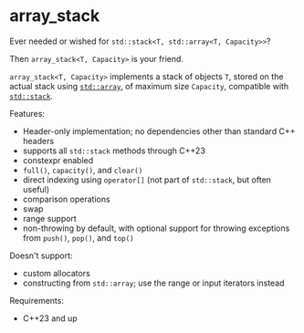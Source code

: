 # array_stack

Ever needed or wished for `std::stack<T, std::array<T, Capacity>>`?

Then `array_stack<T, Capacity>` is your friend.

`array_stack<T, Capacity>` implements a stack of objects `T`, stored on the actual 
stack using [`std::array`](https://en.cppreference.com/w/cpp/container/array), of maximum size `Capacity`, compatible with [`std::stack`](https://en.cppreference.com/w/cpp/container/stack).

Features:
* Header-only implementation; no dependencies other than standard C++ headers
* supports all `std::stack` methods through C++23
* constexpr enabled
* `full()`, `capacity()`, and `clear()`
* direct indexing using `operator[]` (not part of `std::stack`, but often useful)
* comparison operations
* swap
* range support
* non-throwing by default, with optional support for throwing exceptions from `push()`, `pop()`, and `top()`

Doesn't support:
* custom allocators
* constructing from `std::array`; use the range or input iterators instead
 
Requirements:
* C++23 and up
